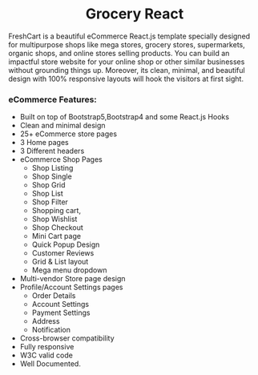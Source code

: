 <h1 align="center"> Grocery React</h1>




<div class="theme-description">
                        <p>FreshCart is a beautiful eCommerce React.js template specially designed for multipurpose shops like mega stores, grocery stores, supermarkets, organic shops, and online stores selling products. You can build an impactful store website for your online shop or other similar businesses without grounding things up. Moreover, its clean, minimal, and beautiful design with 100% responsive layouts will hook the visitors at first sight.</p>
<h3>eCommerce Features:</h3>
<ul>
<li>Built on top of Bootstrap5,Bootstrap4 and some React.js Hooks</li>
<li>Clean and minimal design</li>
<li>25+ eCommerce store pages</li>
<li>3 Home pages</li>
<li>3 Different headers</li>
<li>eCommerce Shop Pages
<ul>
<li>Shop Listing</li>
<li>Shop Single</li>
<li>Shop Grid</li>
<li>Shop List</li>
<li>Shop Filter</li>
<li>Shopping cart,</li>
<li>Shop Wishlist</li>
<li>Shop Checkout</li>
<li>Mini Cart page</li>
<li>Quick Popup Design</li>
<li>Customer Reviews</li>
<li>Grid &amp; List layout</li>
<li>Mega menu dropdown</li>
</ul>
</li>
<li>Multi-vendor Store page design</li>
<li>Profile/Account Settings pages
<ul>
<li>Order Details</li>
<li>Account Settings</li>
<li>Payment Settings</li>
<li>Address</li>
<li>Notification</li>
</ul>
</li>
<li>Cross-browser compatibility</li>
<li>Fully responsive</li>
<li>W3C valid code</li>
<li>Well Documented.</li>
</ul>

